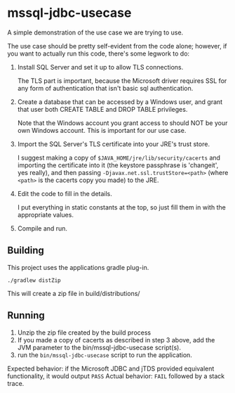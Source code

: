 # mssql-jdbc-usecase

A simple demonstration of the use case we are trying to use.

The use case should be pretty self-evident from the code alone; however, if you 
want to actually run this code, there's some legwork to do:

1. Install SQL Server and set it up to allow TLS connections.

   The TLS part is important, because the Microsoft driver requires SSL for any form of
   authentication that isn't basic sql authentication.
   
2. Create a database that can be accessed by a Windows user, and grant that user
   both CREATE TABLE and DROP TABLE privileges.
   
   Note that the Windows account you grant access to should NOT be your own Windows
   account. This is important for our use case.

3. Import the SQL Server's TLS certificate into your JRE's trust store.

   I suggest making a copy of `$JAVA_HOME/jre/lib/security/cacerts` and importing the
   certificate into it (the keystore passphrase is 'changeit', yes really), and then
   passing `-Djavax.net.ssl.trustStore=<path>` (where `<path>` is the cacerts copy
   you made) to the JRE.
   
4. Edit the code to fill in the details.

   I put everything in static constants at the top, so just fill them in with the
   appropriate values.
   
5. Compile and run.

## Building

This project uses the applications gradle plug-in.

    ./gradlew distZip
    
This will create a zip file in build/distributions/

## Running

1. Unzip the zip file created by the build process
2. If you made a copy of cacerts as described in step 3 above, add the JVM parameter
   to the bin/mssql-jdbc-usecase script(s).
3. run the `bin/mssql-jdbc-usecase` script to run the application.
   
Expected behavior: if the Microsoft JDBC and jTDS provided equivalent functionality, 
it would output `PASS`
Actual behavior: `FAIL` followed by a stack trace.